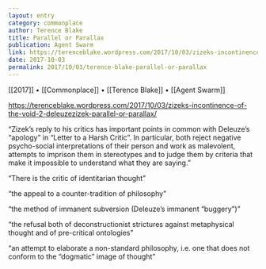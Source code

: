 ```yaml
---
layout: entry
category: commonplace
author: Terence Blake
title: Parallel or Parallax
publication: Agent Swarm
link: https://terenceblake.wordpress.com/2017/10/03/zizeks-incontinence-of-the-void-2-deleuzezizek-parallel-or-parallax/
date: 2017-10-03
permalink: 2017/10/03/terence-blake-parallel-or-parallax
---
```


[[2017]] • [[Commonplace]] • [[Terence Blake]] • [[Agent Swarm]] 

https://terenceblake.wordpress.com/2017/10/03/zizeks-incontinence-of-the-void-2-deleuzezizek-parallel-or-parallax/

“Zizek’s reply to his critics has important points in common with Deleuze’s “apology” in “Letter to a Harsh Critic”. In particular, both reject negative psycho-social interpretations of their person and work as malevolent, attempts to imprison them in stereotypes and to judge them by criteria that make it impossible to understand what they are saying.”

“There is the critic of identitarian thought”

“the appeal to a counter-tradition of philosophy”

“the method of immanent subversion (Deleuze’s immanent “buggery”)”

“the refusal both of deconstructionist strictures against metaphysical thought and of pre-critical ontologies”

“an attempt to elaborate a non-standard philosophy, i.e. one that does not conform to the “dogmatic” image of thought”

